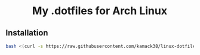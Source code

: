 <h1 align="center">My .dotfiles for Arch Linux</h1>

## Installation

```bash
bash <(curl -s https://raw.githubusercontent.com/kamack38/linux-dotfiles/main/scripts/install.sh)
```
